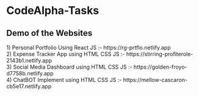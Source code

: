 # CodeAlpha-Tasks
<h2>Demo of the Websites</h2>
1) Personal Portfolio Using React JS :- 
   https://rg-prtflo.netlify.app<br>
2) Expense Tracker App using HTML CSS JS :- 
   https://stirring-profiterole-2143b1.netlify.app<br>
3) Social Media Dashboard using HTML CSS JS :- 
   https://golden-froyo-d7758b.netlify.app<br>
4) ChatBOT Implement using HTML CSS JS :- 
   https://mellow-cascaron-cb5e17.netlify.app<br>
